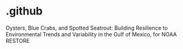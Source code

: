 # .github
Oysters, Blue Crabs, and Spotted Seatrout: Building Resilience to Environmental Trends and Variability in the Gulf of Mexico, for NOAA RESTORE
